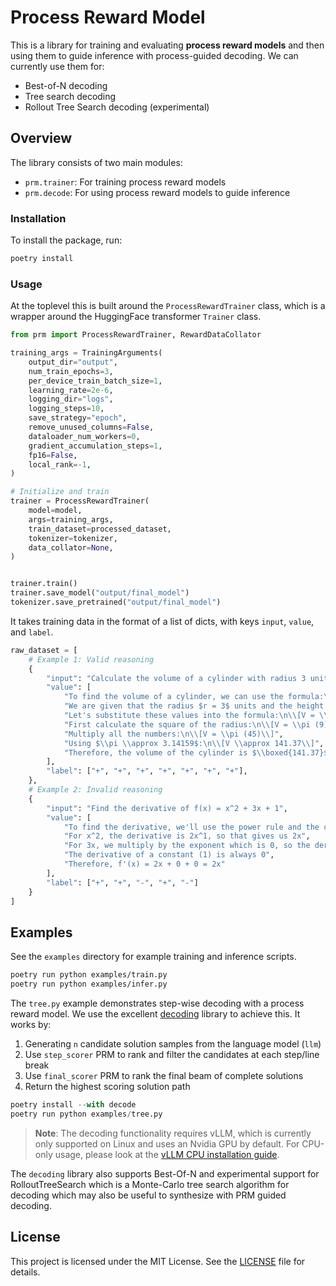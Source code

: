# Process Reward Model

This is a library for training and evaluating **process reward models** and then using them to guide inference with process-guided decoding. We can currently use them for:

* Best-of-N decoding
* Tree search decoding
* Rollout Tree Search decoding (experimental)

## Overview

The library consists of two main modules:

* `prm.trainer`: For training process reward models
* `prm.decode`: For using process reward models to guide inference

### Installation

To install the package, run:

```bash
poetry install
```

### Usage

At the toplevel this is built around the `ProcessRewardTrainer` class, which is a wrapper around the HuggingFace transformer `Trainer` class.

```python
from prm import ProcessRewardTrainer, RewardDataCollator

training_args = TrainingArguments(
    output_dir="output",
    num_train_epochs=3,
    per_device_train_batch_size=1,
    learning_rate=2e-6,
    logging_dir="logs",
    logging_steps=10,
    save_strategy="epoch",
    remove_unused_columns=False,
    dataloader_num_workers=0,
    gradient_accumulation_steps=1,
    fp16=False,
    local_rank=-1,
)

# Initialize and train
trainer = ProcessRewardTrainer(
    model=model,
    args=training_args,
    train_dataset=processed_dataset,
    tokenizer=tokenizer,
    data_collator=None,
)


trainer.train()
trainer.save_model("output/final_model")
tokenizer.save_pretrained("output/final_model")
```

It takes training data in the format of a list of dicts, with keys `input`, `value`, and `label`.

```python
raw_dataset = [
    # Example 1: Valid reasoning
    {
        "input": "Calculate the volume of a cylinder with radius 3 units and height 5 units.",
        "value": [
            "To find the volume of a cylinder, we can use the formula:\n\\[V = \\pi r^2 h\\]\nwhere $r$ is the radius and $h$ is the height.",
            "We are given that the radius $r = 3$ units and the height $h = 5$ units.",
            "Let's substitute these values into the formula:\n\\[V = \\pi (3)^2 (5)\\]",
            "First calculate the square of the radius:\n\\[V = \\pi (9) (5)\\]",
            "Multiply all the numbers:\n\\[V = \\pi (45)\\]",
            "Using $\\pi \\approx 3.14159$:\n\\[V \\approx 141.37\\]",
            "Therefore, the volume of the cylinder is $\\boxed{141.37}$ cubic units.",
        ],
        "label": ["+", "+", "+", "+", "+", "+", "+"],
    },
    # Example 2: Invalid reasoning
    {
        "input": "Find the derivative of f(x) = x^2 + 3x + 1",
        "value": [
            "To find the derivative, we'll use the power rule and the constant rule.",
            "For x^2, the derivative is 2x^1, so that gives us 2x",
            "For 3x, we multiply by the exponent which is 0, so the derivative is 0", 
            "The derivative of a constant (1) is always 0",
            "Therefore, f'(x) = 2x + 0 + 0 = 2x"
        ],
        "label": ["+", "+", "-", "+", "-"]
    }
]
```

## Examples

See the `examples` directory for example training and inference scripts.

```bash
poetry run python examples/train.py
poetry run python examples/infer.py
```

The `tree.py` example demonstrates step-wise decoding with a process reward model. We use the excellent [decoding](https://github.com/benlipkin/decoding/blob/main/decoding/generators.py) library to achieve this. It works by:

1. Generating `n` candidate solution samples from the language model (`llm`)
2. Use `step_scorer` PRM to rank and filter the candidates at each step/line break
3. Use `final_scorer` PRM to rank the final beam of complete solutions
4. Return the highest scoring solution path

```python
poetry install --with decode
poetry run python examples/tree.py
```

> **Note**: The decoding functionality requires vLLM, which is currently only supported on Linux and uses an Nvidia GPU by default. For CPU-only usage, please look at the [vLLM CPU installation guide](https://docs.vllm.ai/en/latest/getting_started/cpu-installation.html).

The `decoding` library also supports Best-Of-N and experimental support for RolloutTreeSearch which is a Monte-Carlo tree search algorithm for decoding which may also be useful to synthesize with PRM guided decoding.

## License

This project is licensed under the MIT License. See the [LICENSE](LICENSE) file for details.